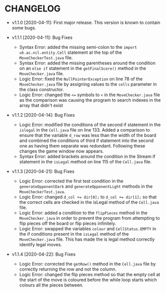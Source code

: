 # CHANGELOG

* v1.1.0 [2020-04-11]: First major release. This version is known to contain some bugs.

* v1.1.1 [2020-04-11]: Bug Fixes
    - Syntax Error: added the missing semi-colon to the `import uk.ac.ncl.entity.Cell` 
    statement at the top of the `MoveCheckerTest.java` file.
    - Syntax Error: added the missing parentheses around the condition on an `else if`
    statement in the `getFinalScore()` method in the `MoveChecker.java` file.
    - Logic Error: fixed the `NullPointerException` on line 78 of the `MoveChecker.java`
    file by assigning values to the `cells` parameter in the class constructor.
    - Logic Error: changed the `<=` symbols to `<` in the `MoveChecker.java` file as the
    comparison was causing the program to search indexes in the array that didn't exist

* v1.1.2 [2020-04-14]: Bug Fixes
    - Logic Error: modified the conditions of the second if statement in the `islegal`
    in the `Cell.java` file on line 133. Added a comparison to ensure that the 
    variable `d_row` was less than the width of the board and combined the conditions of
    third if statement into the second one as having them separate was redundant. Following
    these changes the game window now appears.
    - Syntax Error: added brackets around the condition in the Stream if statement in the
    `isLegal` method on line 115 of the `Cell.java` file.

* v1.1.3 [2020-04-21]: Bug Fixes
    - Logic Error: corrected the first test condition in the `generateOpponentDark` and 
    `generateOpponentLight` methods in the `MoveCheckerTest.java`.
    - Logic Error: changed `d_col += dir[0];` to `d_col += dir[1];` so that the correct cells
    are checked in the isLegal method of the `Cell.java` file.
    - Logic Error: added a condition to the `flipPieces` method in the `MoveChecker.java`
    in order to prevent the program from attempting to flip pieces off the board or flip
    pieces infinitely.
    - Logic Error: swapped the variables `colour` and `CellStatus.EMPTY` in the if conditions
    present in the `isLegal` method of the `MoveChecker.java` file. This has made the is legal method
    correctly identify  legal moves.
    
* v1.1.4 [2020-04-22]: Bug Fixes
    - Logic Error: corrected the `getRow()` method in the `Cell.java` file by correctly returning the 
    row and not the column.
    - Logic Error: changed the flip pieces method so that the empty cell at the start of the move is
    coloured before the while loop starts which colours all the pieces between. 
